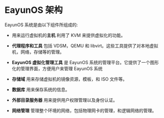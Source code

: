 # EayunOS 架构

EayunOS 系统是由以下组件所组成的:

-   用来运行虚拟机的**主机** 利用了 KVM 来提供虚拟化的功能。

-   **代理程序和工具** 包括 VDSM，QEMU 和
    libvirt。这些工具提供了对本地虚拟机，网络，存储等的管理。

-   **EayunOS 虚拟化管理工具** 是 EayunOS
    系统的管理平台。它提供了一个图形化的管理界面，方便用户来管理 EayunOS
    系统

-   **存储域** 用来存储虚拟机的镜像资源，模板，和 ISO 文件等。

-   **数据库** 用来保存系统的信息。

-   **外部目录服务器** 用来提供用户权限管理以及身份认证。

-   **网络管理** 管理整个环境的网络，包括物理网卡的管理，和逻辑网络的管理。

